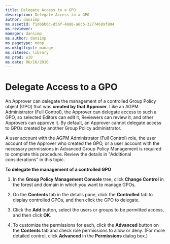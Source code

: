 ```yaml
---
title: Delegate Access to a GPO
description: Delegate Access to a GPO
author: dansimp
ms.assetid: f1d6bb6c-d5bf-4080-a6cb-32774689f804
ms.reviewer: 
manager: dansimp
ms.author: dansimp
ms.pagetype: mdop
ms.mktglfcycl: manage
ms.sitesec: library
ms.prod: w10
ms.date: 06/16/2016
---
```



# Delegate Access to a GPO


An Approver can delegate the management of a controlled Group Policy object (GPO) that was **created by that Approver**. Like an AGPM Administrator (Full Control), the Approver can delegate access to such a GPO, so selected Editors can edit it, Reviewers can review it, and other Approvers can approve it. By default, an Approver cannot delegate access to GPOs created by another Group Policy administrator.

A user account with the AGPM Administrator (Full Control) role, the user account of the Approver who created the GPO, or a user account with the necessary permissions in Advanced Group Policy Management is required to complete this procedure. Review the details in "Additional considerations" in this topic.

**To delegate the management of a controlled GPO**

1.  In the **Group Policy Management Console** tree, click **Change Control** in the forest and domain in which you want to manage GPOs.

2.  On the **Contents** tab in the details pane, click the **Controlled** tab to display controlled GPOs, and then click the GPO to delegate.

3.  Click the **Add** button, select the users or groups to be permitted access, and then click **OK**.

4.  To customize the permissions for each, click the **Advanced** button on the **Contents** tab and check role permissions to allow or deny. (For more detailed control, click **Advanced** in the **Permissions** dialog box.)